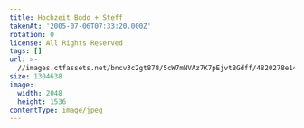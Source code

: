```yaml
---
title: Hochzeit Bodo + Steff
takenAt: '2005-07-06T07:33:20.000Z'
rotation: 0
license: All Rights Reserved
tags: []
url: >-
  //images.ctfassets.net/bncv3c2gt878/5cW7mNVAz7K7pEjvtBGdff/4820278e141c20bc00b700c4cf5d5cad/hochzeit-bodo--steff_4560372236_o
size: 1304638
image:
  width: 2048
  height: 1536
contentType: image/jpeg
---
```


